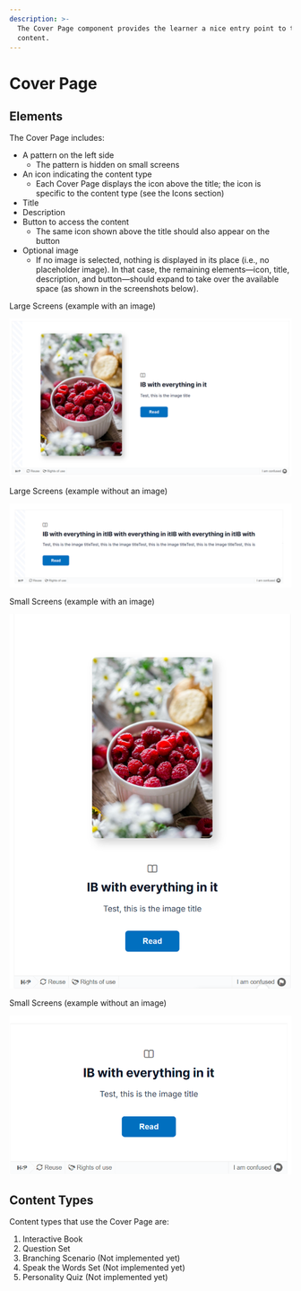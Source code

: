 ```yaml
---
description: >-
  The Cover Page component provides the learner a nice entry point to the
  content.
---
```


# Cover Page

## Elements

The Cover Page includes:

* A pattern on the left side
  * The pattern is hidden on small screens
* An icon indicating the content type
  * Each Cover Page displays the icon above the title; the icon is specific to the content type (see the Icons section)
* Title
* Description
* Button to access the content
  * The same icon shown above the title should also appear on the button
* Optional image
  * If no image is selected, nothing is displayed in its place (i.e., no placeholder image). In that case, the remaining elements—icon, title, description, and button—should expand to take over the available space (as shown in the screenshots below).



Large Screens (example with an image)

![Large Screens (example with an image)](<../.gitbook/assets/unknown (16).png>)

Large Screens (example without an image)

![](<../.gitbook/assets/unknown (17).png>)

Small Screens (example with an image)

![](<../.gitbook/assets/unknown (18).png>)

Small Screens (example without an image)

![](<../.gitbook/assets/unknown (19).png>)

## Content Types

Content types that use the Cover Page are:

1. Interactive Book
2. Question Set
3. Branching Scenario (Not implemented yet)
4. Speak the Words Set (Not implemented yet)
5. Personality Quiz (Not implemented yet)
